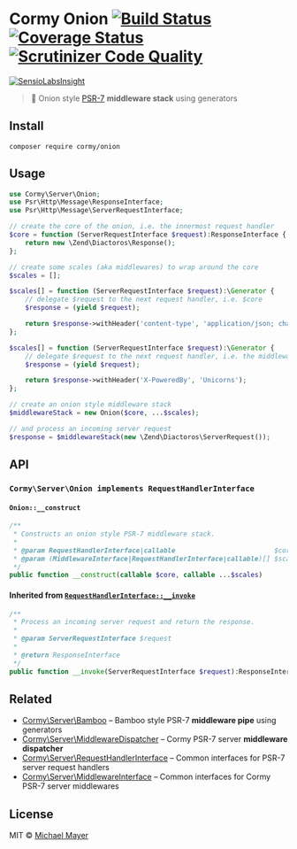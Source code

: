 # Cormy Onion [![Build Status](https://travis-ci.org/cormy/onion.svg?branch=master)](https://travis-ci.org/cormy/onion) [![Coverage Status](https://coveralls.io/repos/cormy/onion/badge.svg?branch=master&service=github)](https://coveralls.io/github/cormy/onion?branch=master) [![Scrutinizer Code Quality](https://scrutinizer-ci.com/g/cormy/onion/badges/quality-score.png?b=master)](https://scrutinizer-ci.com/g/cormy/onion/?branch=master)

[![SensioLabsInsight](https://insight.sensiolabs.com/projects/47e283f3-2eaf-4816-b75a-558dd0802bdd/big.png)](https://insight.sensiolabs.com/projects/47e283f3-2eaf-4816-b75a-558dd0802bdd)

> :tulip: Onion style [PSR-7](http://www.php-fig.org/psr/psr-7) **middleware stack** using generators


## Install

```
composer require cormy/onion
```


## Usage

```php
use Cormy\Server\Onion;
use Psr\Http\Message\ResponseInterface;
use Psr\Http\Message\ServerRequestInterface;

// create the core of the onion, i.e. the innermost request handler
$core = function (ServerRequestInterface $request):ResponseInterface {
    return new \Zend\Diactoros\Response();
};

// create some scales (aka middlewares) to wrap around the core
$scales = [];

$scales[] = function (ServerRequestInterface $request):\Generator {
    // delegate $request to the next request handler, i.e. $core
    $response = (yield $request);

    return $response->withHeader('content-type', 'application/json; charset=utf-8');
};

$scales[] = function (ServerRequestInterface $request):\Generator {
    // delegate $request to the next request handler, i.e. the middleware right above
    $response = (yield $request);

    return $response->withHeader('X-PoweredBy', 'Unicorns');
};

// create an onion style middleware stack
$middlewareStack = new Onion($core, ...$scales);

// and process an incoming server request
$response = $middlewareStack(new \Zend\Diactoros\ServerRequest());
```


## API

### `Cormy\Server\Onion implements RequestHandlerInterface`

#### `Onion::__construct`

```php
/**
 * Constructs an onion style PSR-7 middleware stack.
 *
 * @param RequestHandlerInterface|callable                         $core   the innermost request handler
 * @param (MiddlewareInterface|RequestHandlerInterface|callable)[] $scales the middlewares to wrap around the core
 */
public function __construct(callable $core, callable ...$scales)
```

#### Inherited from [`RequestHandlerInterface::__invoke`](https://github.com/cormy/server-request-handler)

```php
/**
 * Process an incoming server request and return the response.
 *
 * @param ServerRequestInterface $request
 *
 * @return ResponseInterface
 */
public function __invoke(ServerRequestInterface $request):ResponseInterface
```


## Related

* [Cormy\Server\Bamboo](https://github.com/cormy/bamboo) – Bamboo style PSR-7 **middleware pipe** using generators
* [Cormy\Server\MiddlewareDispatcher](https://github.com/cormy/cormy/server-middleware-dispatcher) – Cormy PSR-7 server **middleware dispatcher**
* [Cormy\Server\RequestHandlerInterface](https://github.com/cormy/server-request-handler) – Common interfaces for PSR-7 server request handlers
* [Cormy\Server\MiddlewareInterface](https://github.com/cormy/server-middleware) – Common interfaces for Cormy PSR-7 server middlewares


## License

MIT © [Michael Mayer](http://schnittstabil.de)
